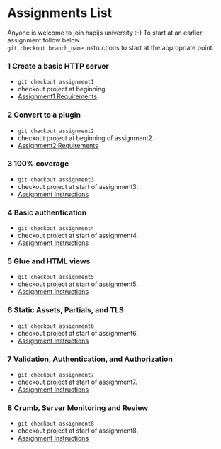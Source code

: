 # Assignments List

Anyone is welcome to join hapijs university :-)
To start at an earlier assignment follow below <br/>
`git checkout branch_name` instructions to start at the appropriate point.


### 1 Create a basic HTTP server
* `git checkout assignment1`
* checkout project at beginning.
* [Assignment1 Requirements](https://github.com/hapijs/university/issues/1)

### 2 Convert to a plugin
* `git checkout assignment2`
* checkout project at beginning of assignment2.
* [Assignment2 Requirements](https://github.com/hapijs/university/issues/43)

### 3 100% coverage
* `git checkout assignment3`
* checkout project at start of assignment3.
*  [Assignment Instructions](https://github.com/hapijs/university/issues/79)

### 4 Basic authentication
* `git checkout assignment4`
* checkout project at start of assignment4.
* [Assignment Instructions](https://github.com/hapijs/university/issues/118)

### 5 Glue and HTML views
* `git checkout assignment5`
* checkout project at start of assignment5.
* [Assignment Instructions](https://github.com/hapijs/university/issues/136)

### 6 Static Assets, Partials, and TLS
* `git checkout assignment6`
* checkout project at start of assignment6.
* [Assignment Instructions](https://github.com/hapijs/university/issues/144)

### 7 Validation, Authentication, and Authorization
* `git checkout assignment7`
* checkout project at start of assignment7.
* [Assignment Instructions](https://github.com/hapijs/university/issues/155)

### 8 Crumb, Server Monitoring and Review 
* `git checkout assignment8`
* checkout project at start of assignment8.
* [Assignment Instructions](https://github.com/hapijs/university/issues/167)


